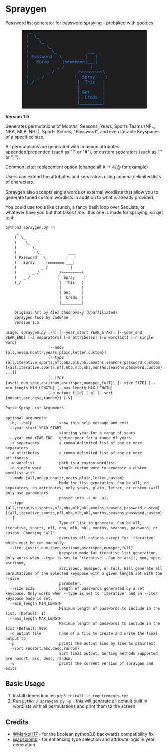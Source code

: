 # Spraygen
Password list generator for password spraying - prebaked with goodies

<p align="center">
  <img width=400px src="resources/spraygenlogo.png" />
</p>

**Version 1.5**

Generates permutations of Months, Seasons, Years, Sports Teams (NFL, NBA, MLB, NHL), Sports Scores, "Password", and even Iterable Keyspaces of a specified size.

All permutations are generated with common attributes appended/prepended (such as "!" or "#"), or custom separators (such as "." or "_").

Common letter replacement option (change all A -> 4/@ for example)

Users can extend the attributes and separators using comma delimited lists of characters.

Spraygen also accepts single words or external wordlists that allow you to generate tuned custom wordlists in addition to what is already provided.

You could use tools like crunch, a fancy bash loop over SecLists, or whatever have you but that takes time...this one is made for spraying, so get to it!


```
python3 spraygen.py -h
     _
    (  \_
    (    \_
    (       \_  
    (         \_            ___
    ( Password   \         |   |
    (   Spray     |คคคคคคคค|___|
    (           _ /          |
    (       _ /         /~~~~~~~~~\
    (   _ /            (  Spray    )
    (_/                 |  This   |
                        |         |
                        | Get     |
                        |  Creds  |
                        |_________|

    Original Art by Alex Chudnovsky (Unaffiliated)
    Spraygen tool by 3ndG4me
    Version 1.5
    
usage: spraygen.py [-h] [--year_start YEAR_START] [--year_end YEAR_END] [-s separators] [-a attributes] [-w wordlist] [-n single word]
                   [--mode {all,nosep,noattr,years,plain,letter,custom}]
                   [--type {all,iterative,sports,nfl,nba,mlb,nhl,months,seasons,password,custom} [{all,iterative,sports,nfl,nba,mlb,nhl,months,seasons,password,custom} ...]]
                   [--iter {ascii,num,spec,asciinum,asciispec,numspec,full}] [--size SIZE] [--min_length MIN_LENGTH] [--max_length MAX_LENGTH]
                   [-o output file] [-p] [--sort {nosort,asc,desc,random}] [-v]

Parse Spray List Arguments.

optional arguments:
  -h, --help            show this help message and exit
  --year_start YEAR_START
                        starting year for a range of years
  --year_end YEAR_END   ending year for a range of years
  -s separators         a comma delimited list of one or more separators
  -a attributes         a comma delimited list of one or more attributes
  -w wordlist           path to a custom wordlist
  -n single word        single custom word to generate a custom wordlist with
  --mode {all,nosep,noattr,years,plain,letter,custom}
                        Mode for list generation. Can be all, no separators, no attributes, only years, plain, letter, or custom (will only use parameters
                        passed into -s or -a).
  --type {all,iterative,sports,nfl,nba,mlb,nhl,months,seasons,password,custom} [{all,iterative,sports,nfl,nba,mlb,nhl,months,seasons,password,custom} ...]
                        Type of list to generate. Can be all, iterative, sports, nfl, nba, mlb, nhl, months, seasons, password, or custom. Choosing 'all'
                        executes all options except for 'iterative' which must be run manually.
  --iter {ascii,num,spec,asciinum,asciispec,numspec,full}
                        Keyspace mode for iterative list generation. Only works when --type is set to 'iterative'. Can be ascii, num, spec, asciinum,
                        asciispec, numspec, or full. Will generate all permutations of the selected keyspace with a given length set with the --size
                        parameter.
  --size SIZE           Length of passwords generated by a set keyspace. Only works when --type is set to 'iterative' and an --iter keyspace mode is set.
  --min_length MIN_LENGTH
                        Minimum length of passwords to include in the list. (Default: 1)
  --max_length MAX_LENGTH
                        Maximum length of passwords to include in the list (Default: 999)
  -o output file        name of a file to create and write the final output to
  -p                    prints the output line by line as plaintext
  --sort {nosort,asc,desc,random}
                        Sort final output. Sorting methods supported are nosort, asc, desc, random.
  -v                    prints the current version of spraygen and exits
  ```

  ## Basic Usage
  1. Install dependencies `pip3 install -r requirements.txt`
  2. Run `python3 spraygen.py -p` - this will generate all default built in wordlists with all permutations and print them to the screen


  ## Credits
  - [@MarkoH17](https://github.com/MarkoH17) - for the boolean python3.8 backwards compatibility fix
  - [@absolomb](https://github.com/absolomb) - for enhancing type selection and attribute logic in year generation

